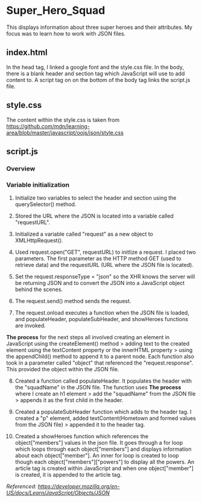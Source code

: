 # Super_Hero_Squad
This displays information about three super heroes and their attributes. My focus was to learn how to work with JSON files. 

## index.html
In the head tag, I linked a google font and the style.css file.
In the body, there is a blank header and section tag which JavaScript will use to add content to. A script tag on on the bottom of the body tag links the script.js file.

## style.css
The content within the style.css is taken from https://github.com/mdn/learning-area/blob/master/javascript/oojs/json/style.css

## script.js
### **Overview**

### Variable initialization
1. Initialize two variables to select the header and section using the querySelector() method.
2. Stored the URL where the JSON is located into a variable called "requestURL".
3. Initialized a variable called "request" as a new object to XMLHttpRequest().
4. Used request.open("GET", requestURL) to initlize a request. I placed two parameters. The first parameter as the HTTP method GET (used to retrieve data) and the requestURL (URL where the JSON file is located).
5. Set the request.responseType = "json" so the XHR knows the server will be returning JSON and to convert the JSON into a JavaScript object behind the scenes.
6. The request.send() method sends the request.

7. The request.onload executes a function when the JSON file is loaded, and populateHeader, populateSubHeader, and showHeroes functions are invoked.

**The process** for the next steps all involved creating an element in JavaScript using the createElement() method > adding text to the created element using the textContent property or the innerHTML property > using the appendChild() method to append it to a parent node. Each function also took in a parameter called "object" that referenced the "request.response". This provided the object within the JSON file.

8. Created a function called populateHeader. It populates the header with the "squadName" in the JSON file. The function uses **The process** where I create an h1 element > add the "squadName" from the JSON file > appends it as the first child in the header.

9. Created a populateSubHeader function which adds to the header tag. I created a "p" element, added textContent(Hometown and formed values from the JSON file) > appended it to the header tag.

10. Created a showHeroes function which references the object["members"] values in the json file. It goes through a for loop which loops through each object["members"] and displays information about each object["member"]. An inner for loop is created to loop though each object["members"]["powers"] to display all the powers. An article tag is created within JavaScript and when one object["member"] is created, it is appended to the article tag.



*Referenced: https://developer.mozilla.org/en-US/docs/Learn/JavaScript/Objects/JSON*